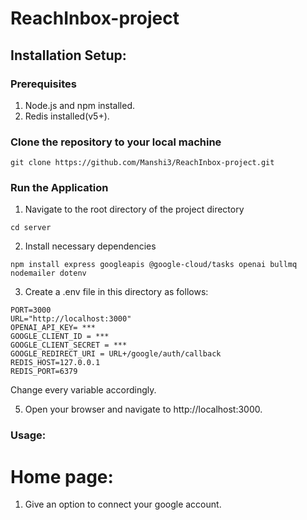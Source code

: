 # ReachInbox-project

## Installation Setup:

### Prerequisites
1. Node.js and npm installed.
2. Redis installed(v5+).

### Clone the repository to your local machine
```
git clone https://github.com/Manshi3/ReachInbox-project.git
```

### Run the Application
1. Navigate to the root directory of the project directory
```
cd server
```

2. Install necessary dependencies
```
npm install express googleapis @google-cloud/tasks openai bullmq nodemailer dotenv
```

3. Create a .env file in this directory as follows:
```
PORT=3000
URL="http://localhost:3000"
OPENAI_API_KEY= ***
GOOGLE_CLIENT_ID = ***
GOOGLE_CLIENT_SECRET = ***
GOOGLE_REDIRECT_URI = URL+/google/auth/callback
REDIS_HOST=127.0.0.1
REDIS_PORT=6379
```
Change every variable accordingly.

5. Open your browser and navigate to http://localhost:3000.

### Usage:
# Home page:
1. Give an option to connect your google account.
